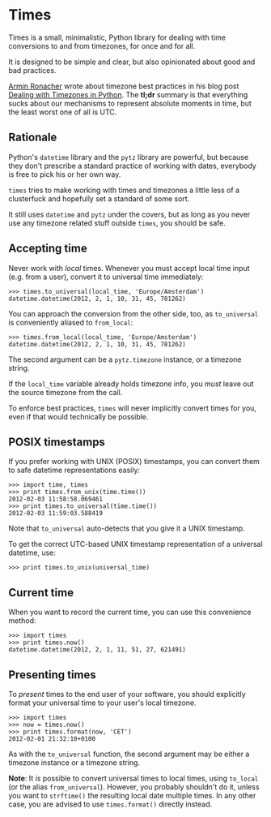 Times
=====

Times is a small, minimalistic, Python library for dealing with time
conversions to and from timezones, for once and for all.

It is designed to be simple and clear, but also opinionated about good and bad
practices.

[Armin Ronacher][1] wrote about timezone best practices in his blog post
[Dealing with Timezones in Python][2].  The **tl;dr** summary is that
everything sucks about our mechanisms to represent absolute moments in time,
but the least worst one of all is UTC.

[1]: http://twitter.com/mitsuhiko
[2]: http://lucumr.pocoo.org/2011/7/15/eppur-si-muove/


Rationale
---------

Python's `datetime` library and the `pytz` library are powerful, but because
they don't prescribe a standard practice of working with dates, everybody is
free to pick his or her own way.

`times` tries to make working with times and timezones a little less of
a clusterfuck and hopefully set a standard of some sort.

It still uses `datetime` and `pytz` under the covers, but as long as you never
use any timezone related stuff outside `times`, you should be safe.


Accepting time
--------------

Never work with _local_ times.  Whenever you must accept local time input (e.g.
from a user), convert it to universal time immediately:

    >>> times.to_universal(local_time, 'Europe/Amsterdam')
    datetime.datetime(2012, 2, 1, 10, 31, 45, 781262)

You can approach the conversion from the other side, too, as `to_universal` is
conveniently aliased to `from_local`:

    >>> times.from_local(local_time, 'Europe/Amsterdam')
    datetime.datetime(2012, 2, 1, 10, 31, 45, 781262)

The second argument can be a `pytz.timezone` instance, or a timezone string.

If the `local_time` variable already holds timezone info, you _must_ leave out
the source timezone from the call.

To enforce best practices, `times` will never implicitly convert times for you,
even if that would technically be possible.


POSIX timestamps
----------------
If you prefer working with UNIX (POSIX) timestamps, you can convert them to
safe datetime representations easily:

    >>> import time, times
    >>> print times.from_unix(time.time())
    2012-02-03 11:58:58.069461
    >>> print times.to_universal(time.time())
    2012-02-03 11:59:03.588419

Note that `to_universal` auto-detects that you give it a UNIX timestamp.

To get the correct UTC-based UNIX timestamp representation of a universal
datetime, use:

    >>> print times.to_unix(universal_time)


Current time
------------

When you want to record the current time, you can use this convenience method:

    >>> import times
    >>> print times.now()
    datetime.datetime(2012, 2, 1, 11, 51, 27, 621491)


Presenting times
----------------

To _present_ times to the end user of your software, you should explicitly
format your universal time to your user's local timezone.

    >>> import times
    >>> now = times.now()
    >>> print times.format(now, 'CET')
    2012-02-01 21:32:10+0100

As with the `to_universal` function, the second argument may be either
a timezone instance or a timezone string.

**Note**: It _is_ possible to convert universal times to local times, using
`to_local` (or the alias `from_universal`).  However, you probably shouldn't do
it, unless you want to `strftime()` the resulting local date multiple times.
In any other case, you are advised to use `times.format()` directly instead.
